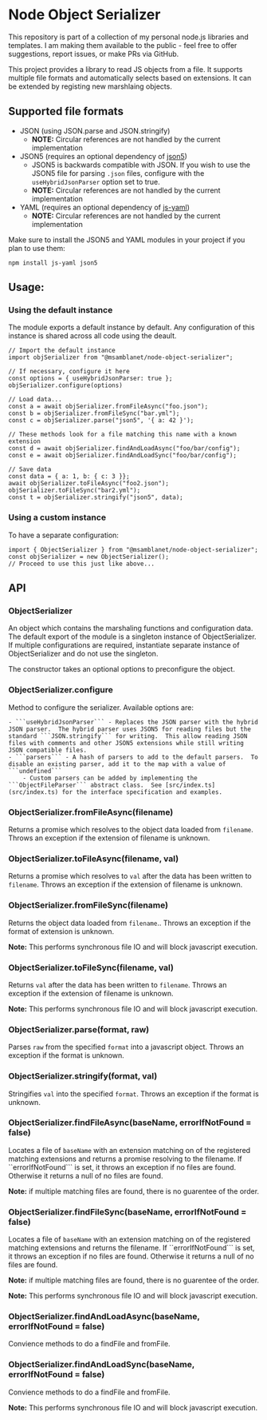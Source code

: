 # Node Object Serializer

This repository is part of a collection of my personal node.js libraries and templates.  I am making them available to the public - feel free to offer suggestions, report issues, or make PRs via GitHub.

This project provides a library to read JS objects from a file.  It supports multiple file formats and automatically selects based on extensions.  It can be extended by registing new marshlaing objects.

## Supported file formats

- JSON (using JSON.parse and JSON.stringify)
    - **NOTE:** Circular references are not handled by the current implementation
- JSON5 (requires an optional dependency of [json5](https://github.com/json5/json5))
    - JSON5 is backwards compatible with JSON.  If you wish to use the JSON5 file for parsing ```.json``` files, configure with the ```useHybridJsonParser``` option set to true.
    - **NOTE:** Circular references are not handled by the current implementation
- YAML (requires an optional dependency of [js-yaml](https://github.com/nodeca/js-yaml))
    - **NOTE:** Circular references are not handled by the current implementation

Make sure to install the JSON5 and YAML modules in your project if you plan to use them:

```
npm install js-yaml json5
```

## Usage:

### Using the default instance

The module exports a default instance by default.  Any configuration of this instance is shared across all code using the deault.

```
// Import the default instance
import objSerializer from "@msamblanet/node-object-serializer";

// If necessary, configure it here
const options = { useHybridJsonParser: true };
objSerializer.configure(options)

// Load data...
const a = await objSerializer.fromFileAsync("foo.json");
const b = objSerializer.fromFileSync("bar.yml");
const c = objSerializer.parse("json5", '{ a: 42 }');

// These methods look for a file matching this name with a known extension
const d = await objSerializer.findAndLoadAsync("foo/bar/config");
const e = await objSerializer.findAndLoadSync("foo/bar/config");

// Save data
const data = { a: 1, b: { c: 3 }};
await objSerializer.toFileAsync("foo2.json");
objSerializer.toFileSync("bar2.yml");
const t = objSerializer.stringify("json5", data);
```

### Using a custom instance

To have a separate configuration:

```
import { ObjectSerializer } from "@msamblanet/node-object-serializer";
const objSerializer = new ObjectSerializer();
// Proceed to use this just like above...
```

## API

### ObjectSerializer

An object which contains the marshaling functions and configuration data.  The default export of the module is a singleton instance of ObjectSerializer.  If multiple configurations are required, instantiate separate instance of ObjectSerializer and do not use the singleton.

The constructor takes an optional options to preconfigure the object.

### ObjectSerializer.configure

Method to configure the serializer.  Available options are:

    - ```useHybridJsonParser``` - Replaces the JSON parser with the hybrid JSON parser.  The hybrid parser uses JSON5 for reading files but the standard ```JSON.stringify``` for writing.  This allow reading JSON files with comments and other JSON5 extensions while still writing JSON compatible files.
    - ```parsers``` - A hash of parsers to add to the default parsers.  To disable an existing parser, add it to the map with a value of ```undefined```
        - Custom parsers can be added by implementing the ```ObjectFileParser``` abstract class.  See [src/index.ts](src/index.ts) for the interface specification and examples.

### ObjectSerializer.fromFileAsync(filename)

Returns a promise which resolves to the object data loaded from ```filename```.  Throws an exception if the extension of filename is unknown.

### ObjectSerializer.toFileAsync(filename, val)

Returns a promise which resolves to ```val``` after the data has been written to ```filename```.  Throws an exception if the extension of filename is unknown.

### ObjectSerializer.fromFileSync(filename)

Returns the object data loaded from ```filename```..  Throws an exception if the format of extension is unknown.

**Note:** This performs synchronous file IO and will block javascript execution.

### ObjectSerializer.toFileSync(filename, val)

Returns ```val``` after the data has been written to ```filename```.  Throws an exception if the extension of filename is unknown.

**Note:** This performs synchronous file IO and will block javascript execution.

### ObjectSerializer.parse(format, raw)

Parses ```raw``` from the specified ```format``` into a javascript object.  Throws an exception if the format is unknown.

### ObjectSerializer.stringify(format, val)

Stringifies ```val``` into the specified ```format```.  Throws an exception if the format is unknown.

### ObjectSerializer.findFileAsync(baseName, errorIfNotFound = false)

Locates a file of ```baseName``` with an extension matching on of the registered matching extensions and returns a promise resolving to the filename.  If ``errorIfNotFound``` is set, it throws an exception if no files are found.  Otherwise it returns a null of no files are found.

**Note:** if multiple matching files are found, there is no guarentee of the order.

### ObjectSerializer.findFileSync(baseName, errorIfNotFound = false)

Locates a file of ```baseName``` with an extension matching on of the registered matching extensions and returns the filename.  If ``errorIfNotFound``` is set, it throws an exception if no files are found.  Otherwise it returns a null of no files are found.

**Note:** if multiple matching files are found, there is no guarentee of the order.

**Note:** This performs synchronous file IO and will block javascript execution.

### ObjectSerializer.findAndLoadAsync<X>(baseName, errorIfNotFound = false)

Convience methods to do a findFile and fromFile.

### ObjectSerializer.findAndLoadSync<X>(baseName, errorIfNotFound = false)

Convience methods to do a findFile and fromFile.

**Note:** This performs synchronous file IO and will block javascript execution.
